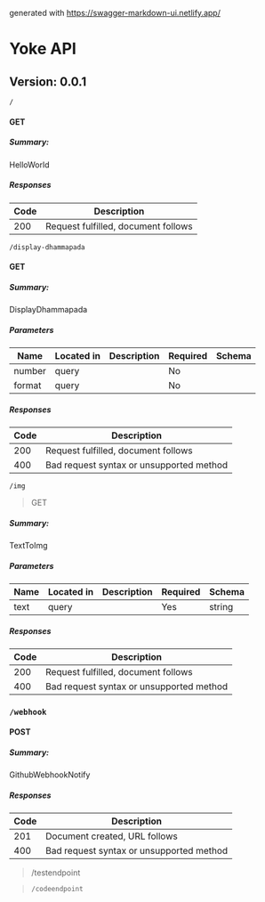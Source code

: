 generated with https://swagger-markdown-ui.netlify.app/

# Yoke API
## Version: 0.0.1

```
/
```

#### GET
##### Summary:

HelloWorld

##### Responses

| Code | Description |
| ---- | ----------- |
| 200 | Request fulfilled, document follows |

```
/display-dhammapada
```

#### GET
##### Summary:

DisplayDhammapada

##### Parameters

| Name | Located in | Description | Required | Schema |
| ---- | ---------- | ----------- | -------- | ---- |
| number | query |  | No |  |
| format | query |  | No |  |

##### Responses

| Code | Description |
| ---- | ----------- |
| 200 | Request fulfilled, document follows |
| 400 | Bad request syntax or unsupported method |

```
/img
```

> GET

##### Summary:

TextToImg

##### Parameters

| Name | Located in | Description | Required | Schema |
| ---- | ---------- | ----------- | -------- | ---- |
| text | query |  | Yes | string |

##### Responses

| Code | Description                              |
| ---- | ---------------------------------------- |
| 200  | Request fulfilled, document follows      |
| 400  | Bad request syntax or unsupported method |

### `/webhook`

#### POST
##### Summary:

GithubWebhookNotify

##### Responses

| Code | Description |
| ---- | ----------- |
| 201 | Document created, URL follows |
| 400 | Bad request syntax or unsupported method |

> /testendpoint

> `/codeendpoint`


